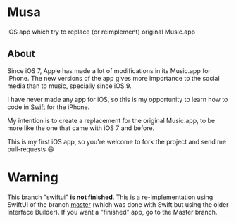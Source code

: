 # Musa
iOS app which try to replace (or reimplement) original Music.app

## About
Since iOS 7, Apple has made a lot of modifications in its Music.app for iPhone. The new versions of the app gives more importance to the social media than to music, specially since iOS 9.

I have never made any app for iOS, so this is my opportunity to learn how to code in [Swift](https://swift.org/) for the iPhone.

My intention is to create a replacement for the original Music.app, to be more like the one that came with  iOS 7 and before.

This is my first iOS app, so you're welcome to fork the project and send me pull-requests 😄

# Warning
This branch "swiftui" **is not finished**. This is a re-implementation using SwiftUI of the branch [master](https://github.com/yuki/Musa/tree/master) (which was done with Swift but using the older Interface Builder). If you want a "finished" app, go to the Master branch.
